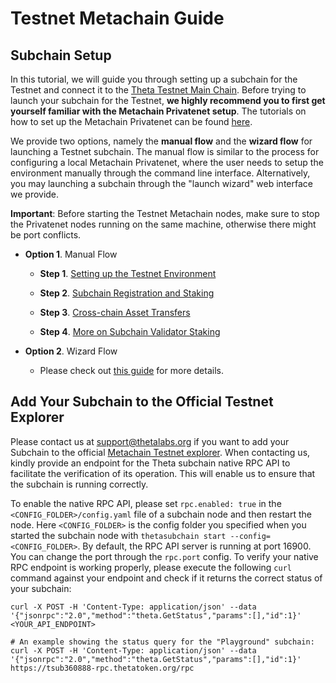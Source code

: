 # Testnet Metachain Guide

## Subchain Setup

In this tutorial, we will guide you through setting up a subchain for the Testnet and connect it to the [Theta Testnet Main Chain](https://testnet-explorer.thetatoken.org/). Before trying to launch your subchain for the Testnet, **we highly recommend you to first get yourself familiar with the Metachain Privatenet setup**. The tutorials on how to set up the Metachain Privatenet can be found [here](../1-privatenet/README.md).

We provide two options, namely the **manual flow** and the **wizard flow** for launching a Testnet subchain. The manual flow is similar to the process for configuring a local Metachain Privatenet, where the user needs to setup the environment manually through the command line interface. Alternatively, you may launching a subchain through the "launch wizard" web interface we provide. 

**Important**: Before starting the Testnet Metachain nodes, make sure to stop the Privatenet nodes running on the same machine, otherwise there might be port conflicts.

* **Option 1**. Manual Flow

  * **Step 1**. [Setting up the Testnet Environment](./manual-flow/1-setup.md)

  * **Step 2**. [Subchain Registration and Staking](./manual-flow/2-register-and-staking.md)

  * **Step 3**. [Cross-chain Asset Transfers](./manual-flow/3-cross-chain-asset-transfers.md)

  * **Step 4**. [More on Subchain Validator Staking](./manual-flow/4-more-on-subchain-validator-staking.md)

* **Option 2**. Wizard Flow

  * Please check out [this guide](./wizard-flow/1-wizard-flow.md) for more details.

## Add Your Subchain to the Official Testnet Explorer

Please contact us at support@thetalabs.org if you want to add your Subchain to the official [Metachain Testnet explorer](https://testnet-metachain-explorer.thetatoken.org/). When contacting us, kindly provide an endpoint for the Theta subchain native RPC API to facilitate the verification of its operation. This will enable us to ensure that the subchain is running correctly. 

To enable the native RPC API, please set `rpc.enabled: true` in the `<CONFIG_FOLDER>/config.yaml` file of a subchain node and then restart the node. Here `<CONFIG_FOLDER>` is the config folder you specified when you started the subchain node with `thetasubchain start --config=<CONFIG_FOLDER>`. By default, the RPC API server is running at port 16900. You can change the port through the `rpc.port` config. To verify your native RPC endpoint is working properly, please execute the following `curl` command against your endpoint and check if it returns the correct status of your subchain: 

```shell
curl -X POST -H 'Content-Type: application/json' --data '{"jsonrpc":"2.0","method":"theta.GetStatus","params":[],"id":1}' <YOUR_API_ENDPOINT>

# An example showing the status query for the "Playground" subchain:
curl -X POST -H 'Content-Type: application/json' --data '{"jsonrpc":"2.0","method":"theta.GetStatus","params":[],"id":1}' https://tsub360888-rpc.thetatoken.org/rpc
```
